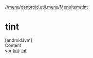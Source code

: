 //[menu](../../index.md)/[danbroid.util.menu](../index.md)/[MenuItem](index.md)/[tint](tint.md)



# tint  
[androidJvm]  
Content  
var [tint](tint.md): [Int](https://kotlinlang.org/api/latest/jvm/stdlib/kotlin/-int/index.html)  



